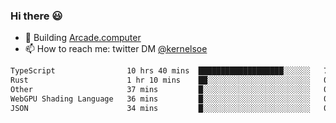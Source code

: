 ### Hi there 😃

- 🔨 Building [Arcade.computer](https://arcade.computer)
- 📫 How to reach me: twitter DM [@kernelsoe](https://twitter.com/kernelsoe)

<!--START_SECTION:waka-->

```txt
TypeScript                10 hrs 40 mins  ███████████████████░░░░░░   75.74 %
Rust                      1 hr 10 mins    ██░░░░░░░░░░░░░░░░░░░░░░░   08.37 %
Other                     37 mins         █░░░░░░░░░░░░░░░░░░░░░░░░   04.46 %
WebGPU Shading Language   36 mins         █░░░░░░░░░░░░░░░░░░░░░░░░   04.26 %
JSON                      34 mins         █░░░░░░░░░░░░░░░░░░░░░░░░   04.13 %
```

<!--END_SECTION:waka-->
